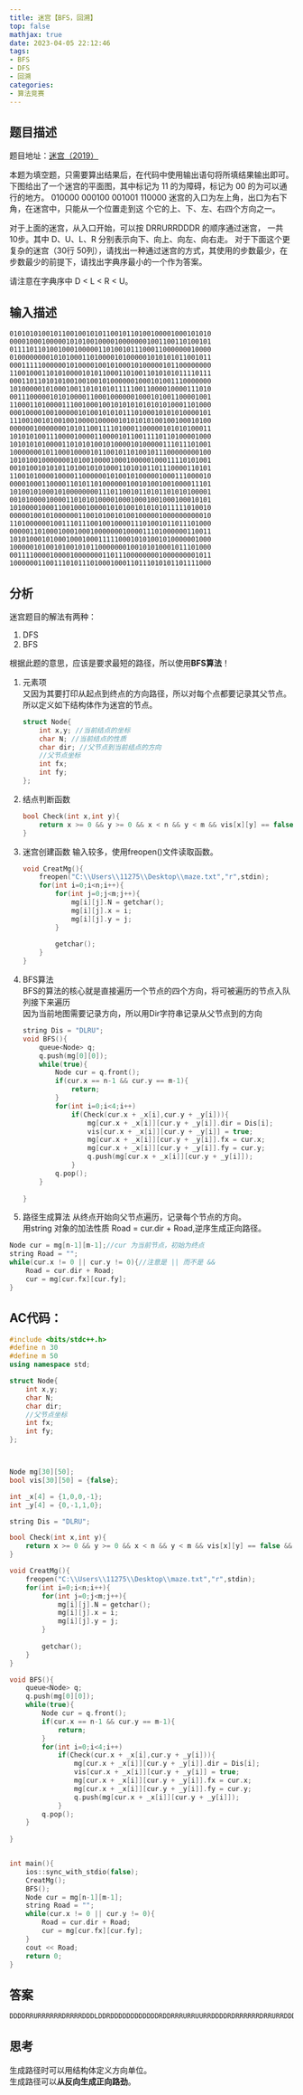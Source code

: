 ```yaml
---
title: 迷宫【BFS，回溯】
top: false
mathjax: true
date: 2023-04-05 22:12:46
tags: 
- BFS
- DFS
- 回溯
categories:
- 算法竞赛
---
```

## 题目描述
题目地址：[迷宫（2019）](https://www.lanqiao.cn/problems/602/learning/?page=1&first_category_id=1&sort=students_count&name=%E8%BF%B7%E5%AE%AB)
<!--more-->
  
本题为填空题，只需要算出结果后，在代码中使用输出语句将所填结果输出即可。
下图给出了一个迷宫的平面图，其中标记为 11 的为障碍，标记为 00 的为可以通行的地方。
010000
000100
001001
110000
迷宫的入口为左上角，出口为右下角，在迷宫中，只能从一个位置走到这 个它的上、下、左、右四个方向之一。

对于上面的迷宫，从入口开始，可以按 DRRURRDDDR 的顺序通过迷宫， 一共 10步。其中 D、U、L、R 分别表示向下、向上、向左、向右走。 对于下面这个更复杂的迷宫（30行 50列），请找出一种通过迷宫的方式，其使用的步数最少，在步数最少的前提下，请找出字典序最小的一个作为答案。

请注意在字典序中 D $<$ L $<$ R $<$ U。

## 输入描述
```
01010101001011001001010110010110100100001000101010
00001000100000101010010000100000001001100110100101
01111011010010001000001101001011100011000000010000
01000000001010100011010000101000001010101011001011
00011111000000101000010010100010100000101100000000
11001000110101000010101100011010011010101011110111
00011011010101001001001010000001000101001110000000
10100000101000100110101010111110011000010000111010
00111000001010100001100010000001000101001100001001
11000110100001110010001001010101010101010001101000
00010000100100000101001010101110100010101010000101
11100100101001001000010000010101010100100100010100
00000010000000101011001111010001100000101010100011
10101010011100001000011000010110011110110100001000
10101010100001101010100101000010100000111011101001
10000000101100010000101100101101001011100000000100
10101001000000010100100001000100000100011110101001
00101001010101101001010100011010101101110000110101
11001010000100001100000010100101000001000111000010
00001000110000110101101000000100101001001000011101
10100101000101000000001110110010110101101010100001
00101000010000110101010000100010001001000100010101
10100001000110010001000010101001010101011111010010
00000100101000000110010100101001000001000000000010
11010000001001110111001001000011101001011011101000
00000110100010001000100000001000011101000000110011
10101000101000100010001111100010101001010000001000
10000010100101001010110000000100101010001011101000
00111100001000010000000110111000000001000000001011
10000001100111010111010001000110111010101101111000
```

## 分析
迷宫题目的解法有两种：
1. DFS
2. BFS  
   
根据此题的意思，应该是要求最短的路径，所以使用**BFS算法**！ 
1. 元素项   
又因为其要打印从起点到终点的方向路径，所以对每个点都要记录其父节点。  
所以定义如下结构体作为迷宫的节点。  
    ```cpp
    struct Node{
        int x,y; //当前结点的坐标
        char N; //当前结点的性质
        char dir; //父节点到当前结点的方向
        //父节点坐标
        int fx;
        int fy; 
    };
    ```
2. 结点判断函数
    ```cpp
    bool Check(int x,int y){
        return x >= 0 && y >= 0 && x < n && y < m && vis[x][y] == false && mg[x][y].N != '1'; 
    }
    ```
3. 迷宫创建函数
   输入较多，使用freopen()文件读取函数。
    ```cpp
    void CreatMg(){
        freopen("C:\\Users\\11275\\Desktop\\maze.txt","r",stdin);
        for(int i=0;i<n;i++){
            for(int j=0;j<m;j++){
                mg[i][j].N = getchar();
                mg[i][j].x = i;
                mg[i][j].y = j;
            }
                
            getchar();
        }	
    }
    ```
4. BFS算法  
   BFS的算法的核心就是直接遍历一个节点的四个方向，将可被遍历的节点入队列接下来遍历  
   因为当前地图需要记录方向，所以用Dir字符串记录从父节点到的方向  
    ```cpp
    string Dis = "DLRU";
    void BFS(){
        queue<Node> q;
        q.push(mg[0][0]); 
        while(true){
            Node cur = q.front();
            if(cur.x == n-1 && cur.y == m-1){
                return;
            }
            for(int i=0;i<4;i++)
                if(Check(cur.x + _x[i],cur.y + _y[i])){
                    mg[cur.x + _x[i]][cur.y + _y[i]].dir = Dis[i];
                    vis[cur.x + _x[i]][cur.y + _y[i]] = true;
                    mg[cur.x + _x[i]][cur.y + _y[i]].fx = cur.x;
                    mg[cur.x + _x[i]][cur.y + _y[i]].fy = cur.y;
                    q.push(mg[cur.x + _x[i]][cur.y + _y[i]]);
                }
            q.pop();
        }
        
    }
    ```
5. 路径生成算法
   从终点开始向父节点遍历，记录每个节点的方向。  
   用string 对象的加法性质 Road = cur.dir + Road,逆序生成正向路径。
```cpp
Node cur = mg[n-1][m-1];//cur 为当前节点，初始为终点
string Road = "";
while(cur.x != 0 || cur.y != 0){//注意是 || 而不是 && 
	Road = cur.dir + Road;
	cur = mg[cur.fx][cur.fy];
}
```

## AC代码：
```cpp
#include <bits/stdc++.h>
#define n 30
#define m 50
using namespace std;

struct Node{
	int x,y;
	char N;
	char dir;
	//父节点坐标
	int fx;
	int fy; 
};



Node mg[30][50];
bool vis[30][50] = {false}; 

int _x[4] = {1,0,0,-1};
int _y[4] = {0,-1,1,0};

string Dis = "DLRU";

bool Check(int x,int y){
	return x >= 0 && y >= 0 && x < n && y < m && vis[x][y] == false && mg[x][y].N != '1'; 
}

void CreatMg(){
	freopen("C:\\Users\\11275\\Desktop\\maze.txt","r",stdin);
	for(int i=0;i<n;i++){
		for(int j=0;j<m;j++){
			mg[i][j].N = getchar();
			mg[i][j].x = i;
			mg[i][j].y = j;
		}
			
		getchar();
	}	
}

void BFS(){
	queue<Node> q;
	q.push(mg[0][0]); 
	while(true){
		Node cur = q.front();
		if(cur.x == n-1 && cur.y == m-1){
			return;
		}
		for(int i=0;i<4;i++)
			if(Check(cur.x + _x[i],cur.y + _y[i])){
				mg[cur.x + _x[i]][cur.y + _y[i]].dir = Dis[i];
				vis[cur.x + _x[i]][cur.y + _y[i]] = true;
				mg[cur.x + _x[i]][cur.y + _y[i]].fx = cur.x;
				mg[cur.x + _x[i]][cur.y + _y[i]].fy = cur.y;
				q.push(mg[cur.x + _x[i]][cur.y + _y[i]]);
			}
		q.pop();
	}
	
}


int main(){
	ios::sync_with_stdio(false);
	CreatMg();
	BFS();
	Node cur = mg[n-1][m-1];
	string Road = "";
	while(cur.x != 0 || cur.y != 0){
		Road = cur.dir + Road;
		cur = mg[cur.fx][cur.fy];
	}
	cout << Road;
	return 0;
}
```

## 答案
```cpp
DDDDRRURRRRRRDRRRRDDDLDDRDDDDDDDDDDDDRDDRRRURRUURRDDDDRDRRRRRRDRRURRDDDRRRRUURUUUUUUULULLUUUURRRRUULLLUUUULLUUULUURRURRURURRRDDRRRRRDDRRDDLLLDDRRDDRDDLDDDLLDDLLLDLDDDLDDRRRRRRRRRDDDDDDRR
```
  
## 思考
生成路径时可以用结构体定义方向单位。  
生成路径可以**从反向生成正向路劲**。  